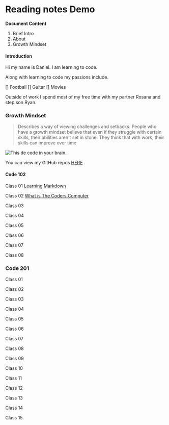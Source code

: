 # Reading notes Demo

**Document Content**

1. Brief Intro
2. About
3. Growth Mindset

#### Introduction
Hi my name is Daniel.  I am learning to code.

Along with learning to code my passions include.

[] Football
[] Guitar
[] Movies

Outside of work I spend most of my free time with my partner Rosana and step son Ryan.


### Growth Mindset ###

 >Describes a way of viewing challenges and setbacks. People who have a growth mindset believe that even if they struggle with certain skills, their abilities aren't set in stone. They think that with work, their skills can improve over time

![This de code in your brain.](https://news.mit.edu/sites/default/files/styles/news_article__image_gallery/public/images/202012/MIT-Coding-Brain-01-press_0.jpg?itok=JKoUflf8)


You can view my GitHub repos [HERE](danielquilo/readings-notes-v1) .


#### Code 102 ####

Class 01 [Learning Markdown](https://danielquilo.github.io/readings-notes-v1/code-102/102class-01)

Class 02 [What is The Coders Computer](https://danielquilo.github.io/readings-notes-v1/code-102/102class-02)

Class 03 [](https://danielquilo.github.io/readings-notes-v1/code-102/102class-03)

Class 04 [](https://danielquilo.github.io/readings-notes-v1/code-102/102class-04)

Class 05 [](https://danielquilo.github.io/readings-notes-v1/code-102/102class-05)

Class 06 [](https://danielquilo.github.io/readings-notes-v1/code-102/102class-06)

Class 07 [](https://danielquilo.github.io/readings-notes-v1/code-102/102class-07)

Class 08 [](https://danielquilo.github.io/readings-notes-v1/code-102/102class-08)

### Code 201 ###

Class 01 [](https://danielquilo.github.io/readings-notes-v1/code-201/201class-01)

Class 02 [](https://danielquilo.github.io/readings-notes-v1/code-201/201class-02)

Class 03 [](https://danielquilo.github.io/readings-notes-v1/code-201/201class-03)

Class 04 [](https://danielquilo.github.io/readings-notes-v1/code-201/201class-04)

Class 05 [](https://danielquilo.github.io/readings-notes-v1/code-201/201class-05)

Class 06 [](https://danielquilo.github.io/readings-notes-v1/code-201/201class-06)

Class 07 [](https://danielquilo.github.io/readings-notes-v1/code-201/201class-07)

Class 08 [](https://danielquilo.github.io/readings-notes-v1/code-201/201class-08)

Class 09 [](https://danielquilo.github.io/readings-notes-v1/code-201/201class-09)

Class 10 [](https://danielquilo.github.io/readings-notes-v1/code-201/201class-10)

Class 11 [](https://danielquilo.github.io/readings-notes-v1/code-201/201class-11)

Class 12 [](https://danielquilo.github.io/readings-notes-v1/code-201/201class-12)

Class 13 [](https://danielquilo.github.io/readings-notes-v1/code-201/201class-13)

Class 14 [](https://danielquilo.github.io/readings-notes-v1/code-201/201class-14)

Class 15 [](https://danielquilo.github.io/readings-notes-v1/code-201/201class-15)